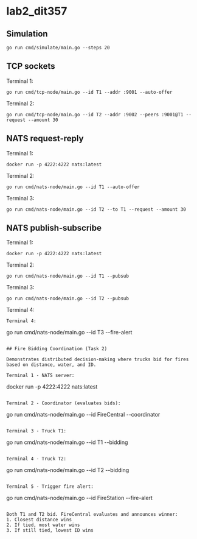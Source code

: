 # lab2_dit357

## Simulation

```
go run cmd/simulate/main.go --steps 20
```

## TCP sockets

Terminal 1:

```
go run cmd/tcp-node/main.go --id T1 --addr :9001 --auto-offer
```

Terminal 2:

```
go run cmd/tcp-node/main.go --id T2 --addr :9002 --peers :9001@T1 --request --amount 30
```

## NATS request-reply

Terminal 1:

```
docker run -p 4222:4222 nats:latest
```

Terminal 2:

```
go run cmd/nats-node/main.go --id T1 --auto-offer
```

Terminal 3:

```
go run cmd/nats-node/main.go --id T2 --to T1 --request --amount 30
```

## NATS publish-subscribe

Terminal 1:

```
docker run -p 4222:4222 nats:latest
```

Terminal 2:

```
go run cmd/nats-node/main.go --id T1 --pubsub
```

Terminal 3:

```
go run cmd/nats-node/main.go --id T2 --pubsub
```

Terminal 4:

```
Terminal 4:

```
go run cmd/nats-node/main.go --id T3 --fire-alert
```

## Fire Bidding Coordination (Task 2)

Demonstrates distributed decision-making where trucks bid for fires based on distance, water, and ID.

Terminal 1 - NATS server:

```
docker run -p 4222:4222 nats:latest
```

Terminal 2 - Coordinator (evaluates bids):

```
go run cmd/nats-node/main.go --id FireCentral --coordinator
```

Terminal 3 - Truck T1:

```
go run cmd/nats-node/main.go --id T1 --bidding
```

Terminal 4 - Truck T2:

```
go run cmd/nats-node/main.go --id T2 --bidding
```

Terminal 5 - Trigger fire alert:

```
go run cmd/nats-node/main.go --id FireStation --fire-alert
```

Both T1 and T2 bid. FireCentral evaluates and announces winner:
1. Closest distance wins
2. If tied, most water wins  
3. If still tied, lowest ID wins

````
```
